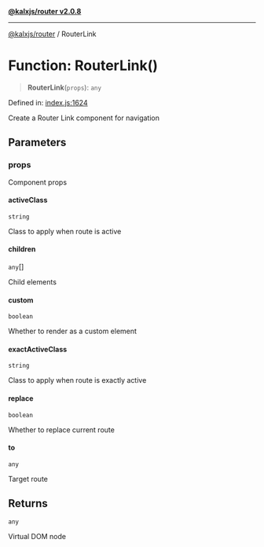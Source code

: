 [**@kalxjs/router v2.0.8**](../README.md)

***

[@kalxjs/router](../README.md) / RouterLink

# Function: RouterLink()

> **RouterLink**(`props`): `any`

Defined in: [index.js:1624](https://github.com/Odeneho-Calculus/kalxjs/blob/7657b5d8b0e9997f510f8fe3f1961bb0efe8d51e/packages/router/src/index.js#L1624)

Create a Router Link component for navigation

## Parameters

### props

Component props

#### activeClass

`string`

Class to apply when route is active

#### children

`any`[]

Child elements

#### custom

`boolean`

Whether to render as a custom element

#### exactActiveClass

`string`

Class to apply when route is exactly active

#### replace

`boolean`

Whether to replace current route

#### to

`any`

Target route

## Returns

`any`

Virtual DOM node
